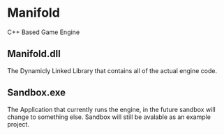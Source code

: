 # Manifold
C++ Based Game Engine


## Manifold.dll
The Dynamicly Linked Library that contains all of the actual engine code.

## Sandbox.exe
The Application that currently runs the engine, in the future sandbox will change to something else. Sandbox will still be avalable as an example project.
